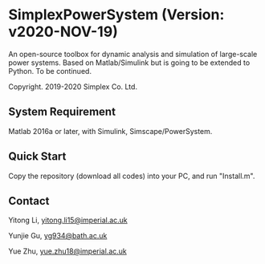 # SimplexPowerSystem (Version: v2020-NOV-19)

An open-source toolbox for dynamic analysis and simulation of large-scale power systems.
Based on Matlab/Simulink but is going to be extended to Python. To be continued.

Copyright. 2019-2020 Simplex Co. Ltd.

## System Requirement

Matlab 2016a or later, with Simulink, Simscape/PowerSystem.

## Quick Start

Copy the repository (download all codes) into your PC, and run "Install.m".

## Contact

Yitong Li, yitong.li15@imperial.ac.uk

Yunjie Gu, yg934@bath.ac.uk

Yue Zhu, yue.zhu18@imperial.ac.uk